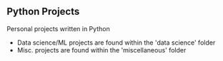 ## Python Projects
Personal projects written in Python
- Data science/ML projects are found within the 'data science' folder
- Misc. projects are found within the 'miscellaneous' folder